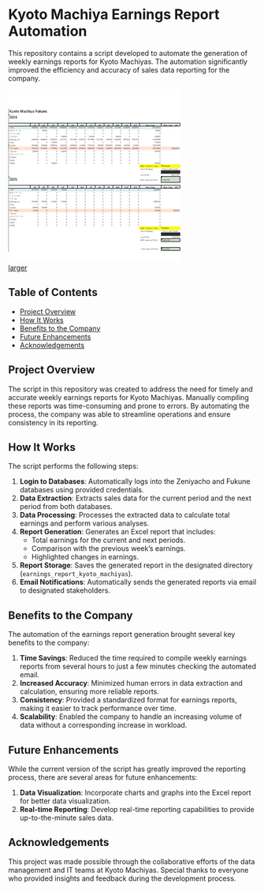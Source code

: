 # Kyoto Machiya Earnings Report Automation

This repository contains a script developed to automate the generation of weekly earnings reports for Kyoto Machiyas. The automation significantly improved the efficiency and accuracy of sales data reporting for the company.

<img src="https://github.com/SapporoAlex/Weekly-Earnings-Data-Update/blob/main/preview.jpg">
<figcaption margin-bottom="10"><a href="https://github.com/SapporoAlex/Weekly-Earnings-Data-Update/blob/main/preview%20larger.jpg">larger</a></figcaption>

## Table of Contents

- [Project Overview](#project-overview)
- [How It Works](#how-it-works)
- [Benefits to the Company](#benefits-to-the-company)
- [Future Enhancements](#future-enhancements)
- [Acknowledgements](#acknowledgements)

## Project Overview

The script in this repository was created to address the need for timely and accurate weekly earnings reports for Kyoto Machiyas. Manually compiling these reports was time-consuming and prone to errors. By automating the process, the company was able to streamline operations and ensure consistency in its reporting.

## How It Works

The script performs the following steps:

1. **Login to Databases**: Automatically logs into the Zeniyacho and Fukune databases using provided credentials.
2. **Data Extraction**: Extracts sales data for the current period and the next period from both databases.
3. **Data Processing**: Processes the extracted data to calculate total earnings and perform various analyses.
4. **Report Generation**: Generates an Excel report that includes:
    - Total earnings for the current and next periods.
    - Comparison with the previous week’s earnings.
    - Highlighted changes in earnings.
5. **Report Storage**: Saves the generated report in the designated directory (`earnings_report_kyoto_machiyas`).
6. **Email Notifications**: Automatically sends the generated reports via email to designated stakeholders.

## Benefits to the Company

The automation of the earnings report generation brought several key benefits to the company:

1. **Time Savings**: Reduced the time required to compile weekly earnings reports from several hours to just a few minutes checking the automated email.
2. **Increased Accuracy**: Minimized human errors in data extraction and calculation, ensuring more reliable reports.
3. **Consistency**: Provided a standardized format for earnings reports, making it easier to track performance over time.
4. **Scalability**: Enabled the company to handle an increasing volume of data without a corresponding increase in workload.

## Future Enhancements

While the current version of the script has greatly improved the reporting process, there are several areas for future enhancements:

1. **Data Visualization**: Incorporate charts and graphs into the Excel report for better data visualization.
2. **Real-time Reporting**: Develop real-time reporting capabilities to provide up-to-the-minute sales data.

## Acknowledgements

This project was made possible through the collaborative efforts of the data management and IT teams at Kyoto Machiyas. Special thanks to everyone who provided insights and feedback during the development process.
